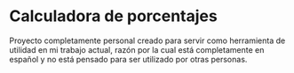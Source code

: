 # Calculadora de porcentajes

Proyecto completamente personal creado para servir como herramienta de utilidad en mi trabajo actual, razón por la cual está completamente en español y no está pensado para ser utilizado por otras personas.
